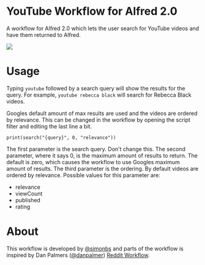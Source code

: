 YouTube Workflow for Alfred 2.0
======

A workflow for Alfred 2.0 which lets the user search for YouTube videos and have them returned to Alfred.

![](http://f.cl.ly/items/0c1m1O1o202S2N0f3A0q/Sk%C3%A6rmbillede%202013-01-13%20kl.%2018.34.26.png)

Usage
======

Typing `youtube` followed by a search query will show the results for the query. For example, `youtube rebecca black` will search for Rebecca Black videos.

Googles default amount of max results are used and the videos are ordered by relevance. This can be changed in the workflow by opening the script filter and editing the last line a bit.

	print(search("{query}", 0, "relevance"))

The first parameter is the search query. Don't change this. The second parameter, where it says 0, is the maximum amount of results to return. The default is zero, which causes the workflow to use Googles maximum amount of results. The third parameter is the ordering. By default videos are ordered by relevance. Possible values for this parameter are:

- relevance
- viewCount
- published
- rating

About
=====

This workflow is developed by [@simonbs](http://twitter.com/simonbs) and parts of the workflow is inspired by Dan Palmers ([@danpalmer](https://twitter.com/danpalmer)) [Reddit Workflow](http://danpalmer.me/blog/articles/2013-01-12-reddit-workflow-for-alfred-20.html).